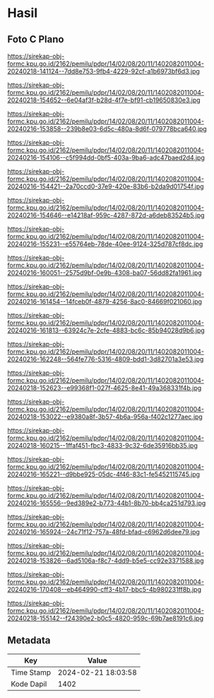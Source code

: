 # Hasil

## Foto C Plano

https://sirekap-obj-formc.kpu.go.id/2162/pemilu/pdpr/14/02/08/20/11/1402082011004-20240218-141124--7dd8e753-9fb4-4229-92cf-a1b6973bf6d3.jpg

https://sirekap-obj-formc.kpu.go.id/2162/pemilu/pdpr/14/02/08/20/11/1402082011004-20240218-154652--6e04af3f-b28d-4f7e-bf91-cb19650830e3.jpg

https://sirekap-obj-formc.kpu.go.id/2162/pemilu/pdpr/14/02/08/20/11/1402082011004-20240216-153858--239b8e03-6d5c-480a-8d6f-079778bca640.jpg

https://sirekap-obj-formc.kpu.go.id/2162/pemilu/pdpr/14/02/08/20/11/1402082011004-20240216-154106--c5f994dd-0bf5-403a-9ba6-adc47baed2d4.jpg

https://sirekap-obj-formc.kpu.go.id/2162/pemilu/pdpr/14/02/08/20/11/1402082011004-20240216-154421--2a70ccd0-37e9-420e-83b6-b2da9d01754f.jpg

https://sirekap-obj-formc.kpu.go.id/2162/pemilu/pdpr/14/02/08/20/11/1402082011004-20240216-154646--e14218af-959c-4287-872d-a6deb83524b5.jpg

https://sirekap-obj-formc.kpu.go.id/2162/pemilu/pdpr/14/02/08/20/11/1402082011004-20240216-155231--e55764eb-78de-40ee-9124-325d787cf8dc.jpg

https://sirekap-obj-formc.kpu.go.id/2162/pemilu/pdpr/14/02/08/20/11/1402082011004-20240216-160051--2575d9bf-0e9b-4308-ba07-56dd82fa1961.jpg

https://sirekap-obj-formc.kpu.go.id/2162/pemilu/pdpr/14/02/08/20/11/1402082011004-20240216-161454--14fceb0f-4879-4256-8ac0-84669f021060.jpg

https://sirekap-obj-formc.kpu.go.id/2162/pemilu/pdpr/14/02/08/20/11/1402082011004-20240216-161813--63924c7e-2cfe-4883-bc6c-85b94028d9b6.jpg

https://sirekap-obj-formc.kpu.go.id/2162/pemilu/pdpr/14/02/08/20/11/1402082011004-20240216-162248--564fe776-5316-4809-bdd1-3d82701a3e53.jpg

https://sirekap-obj-formc.kpu.go.id/2162/pemilu/pdpr/14/02/08/20/11/1402082011004-20240218-152623--e99368f1-027f-4625-8e41-49a368331f4b.jpg

https://sirekap-obj-formc.kpu.go.id/2162/pemilu/pdpr/14/02/08/20/11/1402082011004-20240218-153022--e9380a8f-3b57-4b6a-956a-f402c1277aec.jpg

https://sirekap-obj-formc.kpu.go.id/2162/pemilu/pdpr/14/02/08/20/11/1402082011004-20240218-160215--1ffaf451-fbc3-4833-9c32-6de35916bb35.jpg

https://sirekap-obj-formc.kpu.go.id/2162/pemilu/pdpr/14/02/08/20/11/1402082011004-20240216-165221--d9bbe925-05dc-4f46-83c1-fe5452115745.jpg

https://sirekap-obj-formc.kpu.go.id/2162/pemilu/pdpr/14/02/08/20/11/1402082011004-20240216-165556--9ed389e2-b773-44b1-8b70-bb4ca251d793.jpg

https://sirekap-obj-formc.kpu.go.id/2162/pemilu/pdpr/14/02/08/20/11/1402082011004-20240216-165924--24c71f12-757a-48fd-bfad-c6962d6dee79.jpg

https://sirekap-obj-formc.kpu.go.id/2162/pemilu/pdpr/14/02/08/20/11/1402082011004-20240218-153826--6ad5106a-f8c7-4dd9-b5e5-cc92e3371588.jpg

https://sirekap-obj-formc.kpu.go.id/2162/pemilu/pdpr/14/02/08/20/11/1402082011004-20240216-170408--eb464990-cff3-4b17-bbc5-4b980231ff8b.jpg

https://sirekap-obj-formc.kpu.go.id/2162/pemilu/pdpr/14/02/08/20/11/1402082011004-20240218-155142--f24390e2-b0c5-4820-959c-69b7ae8191c6.jpg


## Metadata

| Key        | Value               |
| ---------- | ------------------- |
| Time Stamp | 2024-02-21 18:03:58 |
| Kode Dapil | 1402                |



